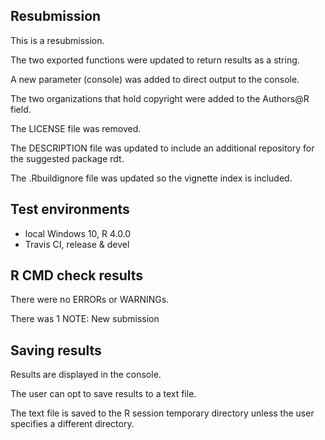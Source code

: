 ## Resubmission
This is a resubmission.

The two exported functions were updated to return results as a string.

A new parameter (console) was added to direct output to the console.

The two organizations that hold copyright were added to the 
Authors@R field.

The LICENSE file was removed.

The DESCRIPTION file was updated to include an additional repository for 
the suggested package rdt.

The .Rbuildignore file was updated so the vignette index is included.

## Test environments
* local Windows 10, R 4.0.0
* Travis CI, release & devel

## R CMD check results
There were no ERRORs or WARNINGs.

There was 1 NOTE: New submission

## Saving results
Results are displayed in the console.

The user can opt to save results to a text file.

The text file is saved to the R session temporary directory
unless the user specifies a different directory.
